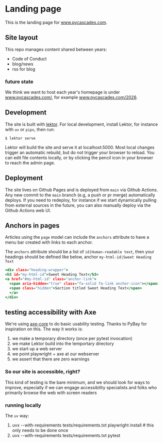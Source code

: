 # Landing page

This is the landing page for www.pycascades.com.

## Site layout

This repo manages content shared between years:
- Code of Conduct
- blog/news
- rss for blog

### future state
We think we want to host each year's homepage is under www.pycascades.com/<year>,
for example www.pycascades.com/2026.


## Development

The site is built with [lektor](https://getlektor.com).
For local development, install Lektor, for instance with `uv` or `pipx`, then run:

```
$ lektor serve
```

Lektor will build the site and serve it at localhost:5000.
Most local changes trigger an automatic rebuild, but do not trigger your browser
to reload.
You can edit file contents locally, or by clicking the pencil icon in your browser
to reach the admin page.

## Deployment

The site lives on Github Pages and is deployed from `main` via Github Actions.
Any new commit to the `main` branch (e.g, a push or pr merge) automatically deploys.
If you need to redeploy, for instance if we start dynamically pulling from external 
sources in the future, you can also manually deploy via the Github Actions web UI.


## Anchors in pages

Articles using the `page` model can include the `anchors` attribute
to have a menu bar created with links to each anchor.

The `anchors` attribute should be a list of `id|Human-readable text`, then your
headings should be defined like below, anchor `my-html-id|Sweet Heading Text`
```htm
<div class="heading-wrapper">
<h3 id="my-html-id">Sweet Heading Text</h3>
<a href="#my-html-id" class="anchor-link">
  <span aria-hidden="true" class="fa-solid fa-link anchor-icon"></span>
  <span class="hidden">Section titled Sweet Heading Text</span>
  </a>
</div>
```

## testing accessibility with Axe

We're using [axe-core](https://www.deque.com/axe/) to do basic usability testing.
Thanks to PyBay for inspiration on this.
The way it works is:
1. we make a temporary directory (once per pytest invocation)
1. we make Lektor build into the temportary directory
1. we start up a web server
1. we point playwright + axe at our webserver
1. we assert that there are zero warnings

### So our site is accessible, right?

This kind of testing is the bare minimum, and we should look for ways to improve, 
especially if we can engage accessibility specialists and folks who primarily 
browse the web with screen readers

### running locally
The `uv` way:
1. uvx --with-requirements tests/requirements.txt playwright install  # this only needs to be done once
1. uvx --with-requirements tests/requirements.txt pytest
